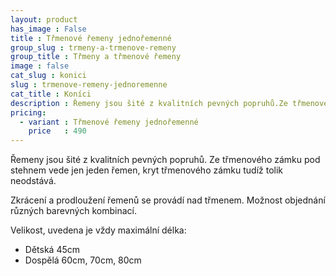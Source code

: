 ```yaml
---
layout: product
has_image : False
title : Třmenové řemeny jednořemenné
group_slug : trmeny-a-trmenove-remeny
group_title : Třmeny a třmenové řemeny
image : false
cat_slug : konici
slug : trmenove-remeny-jednoremenne
cat_title : Koníci
description : Řemeny jsou šité z kvalitních pevných popruhů.Ze třmenového zámku pod stehnem vede jen jeden řemen, kryt třmenového zámku tudíž tolik neodstává.
pricing:
  - variant : Třmenové řemeny jednořemenné
    price   : 490
---
```


Řemeny jsou šité z kvalitních pevných popruhů.
Ze třmenového zámku pod stehnem vede jen jeden řemen, kryt třmenového zámku tudíž tolik neodstává.

Zkrácení a prodloužení řemenů se provádí nad třmenem.
Možnost objednání různých barevných kombinací.

Velikost, uvedena je vždy maximální délka:

 - Dětská 45cm
 - Dospělá 60cm, 70cm, 80cm

